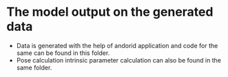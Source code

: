 # The model output on the generated data

- Data is generated with the help of andorid application and code for the same can be found in this folder.
- Pose calculation intrinsic parameter calculation can also be found in the same folder.